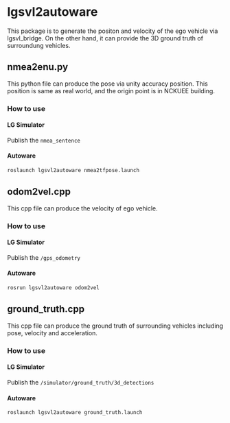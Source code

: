 # lgsvl2autoware
This package is to generate the positon and velocity of the ego vehicle via lgsvl_bridge. On the other hand, it can provide the 3D ground truth of surroundung vehicles.  
## nmea2enu.py
This python file can produce the pose via unity accuracy position. This position is same as real world, and the origin point is in NCKUEE building.  
### How to use
#### LG Simulator
Publish the `nmea_sentence`
#### Autoware
```bash
roslaunch lgsvl2autoware nmea2tfpose.launch
```
## odom2vel.cpp
This cpp file can produce the velocity of ego vehicle.  
### How to use
#### LG Simulator
Publish the `/gps_odometry`
#### Autoware
```bash
rosrun lgsvl2autoware odom2vel
```
## ground_truth.cpp
This cpp file can produce the ground truth of surrounding vehicles including pose, velocity and acceleration.
### How to use
#### LG Simulator
Publish the `/simulator/ground_truth/3d_detections`
#### Autoware
```bash
roslaunch lgsvl2autoware ground_truth.launch
```
